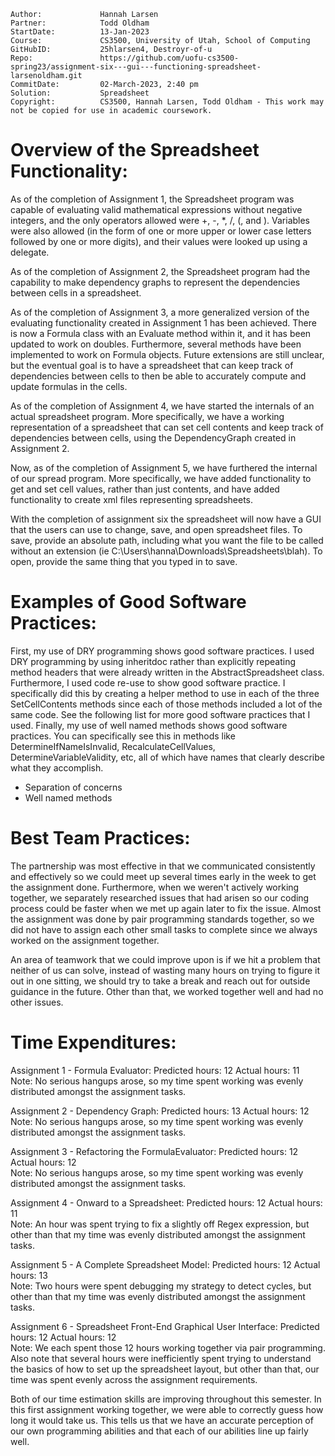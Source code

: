 ```
Author:				Hannah Larsen
Partner:			Todd Oldham
StartDate:			13-Jan-2023
Course:				CS3500, University of Utah, School of Computing
GitHubID:			25hlarsen4, Destroyr-of-u
Repo:				https://github.com/uofu-cs3500-spring23/assignment-six---gui---functioning-spreadsheet-larsenoldham.git
CommitDate:			02-March-2023, 2:40 pm
Solution:			Spreadsheet
Copyright:			CS3500, Hannah Larsen, Todd Oldham - This work may not be copied for use in academic coursework.
```


# Overview of the Spreadsheet Functionality:

As of the completion of Assignment 1, the Spreadsheet program was capable of evaluating valid mathematical 
expressions without negative integers, and the only operators allowed were +, -, *, /, (, and ).
Variables were also allowed (in the form of one or more upper or lower case letters followed by one or more digits), 
and their values were looked up using a delegate. 

As of the completion of Assignment 2, the Spreadsheet program had the capability to make dependency graphs to represent 
the dependencies between cells in a spreadsheet.

As of the completion of Assignment 3, a more generalized version of the evaluating functionality created in 
Assignment 1 has been achieved. There is now a Formula class with an Evaluate method within it, and it has been updated 
to work on doubles. Furthermore, several methods have been implemented to work on Formula objects.
Future extensions are still unclear, but the eventual goal is to have a spreadsheet that can keep track of dependencies
between cells to then be able to accurately compute and update formulas in the cells.

As of the completion of Assignment 4, we have started the internals of an actual spreadsheet program. More specifically,
we have a working representation of a spreadsheet that can set cell contents and keep track of dependencies between cells, 
using the DependencyGraph created in Assignment 2.

Now, as of the completion of Assignment 5, we have furthered the internal of our spread program. More specifically, we have
added functionality to get and set cell values, rather than just contents, and have added functionality to create xml files
representing spreadsheets.

With the completion of assignment six the spreadsheet will now have a GUI that the users can use to change, save, and open
spreadsheet files. To save, provide an absolute path, including what you want the file to be called without an extension 
(ie C:\Users\hanna\Downloads\Spreadsheets\blah). To open, provide the same thing that you typed in to save.

# Examples of Good Software Practices:

First, my use of DRY programming shows good software practices. I used DRY programming by using inheritdoc rather than explicitly
repeating method headers that were already written in the AbstractSpreadsheet class.
Furthermore, I used code re-use to show good software practice. I specifically did this by creating a helper method to use in 
each of the three SetCellContents methods since each of those methods included a lot of the same code.
See the following list for more good software practices that I used.
Finally, my use of well named methods shows good software practices. You can specifically see this in methods like
DetermineIfNameIsInvalid, RecalculateCellValues, DetermineVariableValidity, etc, all of which have names that clearly
describe what they accomplish.

- Separation of concerns
- Well named methods

# Best Team Practices:
The partnership was most effective in that we communicated consistently and effectively so we could meet up several times early 
in the week to get the assignment done. Furthermore, when we weren't actively working together, we separately researched issues 
that had arisen so our coding process could be faster when we met up again later to fix the issue. Almost the assignment was done
by pair programming standards together, so we did not have to assign each other small tasks to complete since we always worked on
the assignment together.

An area of teamwork that we could improve upon is if we hit a problem that neither of us can solve, instead of wasting many hours
on trying to figure it out in one sitting, we should try to take a break and reach out for outside guidance in the future. Other 
than that, we worked together well and had no other issues.

# Time Expenditures:

Assignment 1 - Formula Evaluator:   	Predicted hours: 12  	   Actual hours: 11\
Note: No serious hangups arose, so my time spent working was evenly distributed amongst the assignment tasks.

Assignment 2 - Dependency Graph:		Predicted hours: 13		   Actual hours: 12\
Note: No serious hangups arose, so my time spent working was evenly distributed amongst the assignment tasks.

Assignment 3 - Refactoring the FormulaEvaluator:		Predicted hours: 12		   Actual hours: 12\
Note: No serious hangups arose, so my time spent working was evenly distributed amongst the assignment tasks.

Assignment 4 - Onward to a Spreadsheet:		Predicted hours: 12		   Actual hours: 11\
Note: An hour was spent trying to fix a slightly off Regex expression, but other than that my time was evenly
distributed amongst the assignment tasks.

Assignment 5 - A Complete Spreadsheet Model:		Predicted hours: 12		   Actual hours: 13\
Note: Two hours were spent debugging my strategy to detect cycles, but other than that my time was evenly
distributed amongst the assignment tasks.

Assignment 6 - Spreadsheet Front-End Graphical User Interface:		Predicted hours: 12		   Actual hours: 12\
Note: We each spent those 12 hours working together via pair programming.
Also note that several hours were inefficiently spent trying to understand the basics of how to set up the spreadsheet 
layout, but other than that, our time was spent evenly across the assignment requirements.

Both of our time estimation skills are improving throughout this semester. In this first assignment working together, 
we were able to correctly guess how long it would take us. This tells us that we have an accurate perception of our own 
programming abilities and that each of our abilities line up fairly well.
